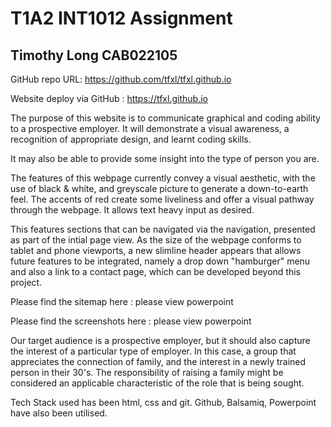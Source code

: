 # T1A2 INT1012 Assignment

## Timothy Long CAB022105  


GitHub repo URL:  https://github.com/tfxl/tfxl.github.io

Website deploy via GitHub : https://tfxl.github.io
  
The purpose of this website is to communicate graphical and coding ability to a prospective employer. It will demonstrate a visual awareness, a recognition of appropriate design, and learnt coding skills.  
  
It may also be able to provide some insight into the type of person you are. 
  
The features of this webpage currently convey a visual aesthetic, with the use of black & white, and greyscale picture to generate a down-to-earth feel. The accents of red create some liveliness and offer a visual pathway through the webpage. It allows text heavy input as desired.  
  
This features sections that can be navigated via the navigation, presented as part of the intial page view. As the size of the webpage conforms to tablet and phone viewports, a new slimline header appears that allows future features to be integrated, namely a drop down "hamburger" menu and also a link to a contact page, which can be developed beyond this project.  

Please find the sitemap here : please view powerpoint

Please find the screenshots here : please view powerpoint

Our target audience is a prospective employer, but it should also capture the interest of a particular type of employer. In this case, a group that appreciates the connection of family, and the interest in a newly trained person in their 30's. The responsibility of raising a family might be considered an applicable characteristic of the role that is being sought.  

Tech Stack used has been html, css and git. Github, Balsamiq, Powerpoint have also been utilised. 


